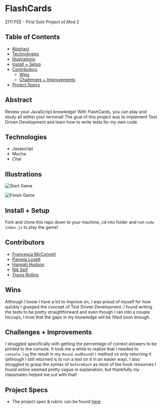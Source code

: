 # FlashCards
2111 FEE - First Solo Project of Mod 2


## Table of Contents
  - [Abstract](#abstract)
  - [Technologies](#technologies)
  - [Illustrations](#illustrations)
  - [Install + Setup](#set-up)
  - [Contributors](#contributors)
	- [Wins](#wins)
	- [Challenges + Improvements](#challenges-+-Improvements)
  - [Project Specs](#project-specs)

## Abstract
	
  Review your JavaScript knowledge! With FlashCards, you can play and study all within your terminal! The goal of this project was to implement Test Driven Development and learn how to write tests for my own code. 

## Technologies
  - Javascript
  - Mocha
  - Chai

## Illustrations

![Start Game](https://media.giphy.com/media/1GJ2AxLJ9AcG8hzYjc/giphy.gif)

![Finish Game](https://media.giphy.com/media/rmeJigipGRi81R6j1N/giphy.gif)


## Install + Setup
	
  Fork and clone this repo down to your machine, cd into folder and run `node index.js` to play the game!



## Contributors
  - [Francesca McConnell](https://github.com/mcfrann)
  - [Pamela Lovett](https://github.com/thatPamIAm)
  - [Hannah Hudson](https://github.com/hannahhch)
  - [Nik Seif](https://github.com/niksseif)
  - [Travis Rollins](https://github.com/Kalikoze)

## Wins
	
  Although I know I have a lot to improve on, I was proud of myself for how quickly I grasped the concept of Test Driven Development. I found writing the tests to be pretty straightforward and even though I ran into a couple hiccups, I trust that the gaps in my knowledge will be filled soon enough.

## Challenges + Improvements
	
  I struggled specifically with getting the percentage of correct answers to be printed to the console. It took me a while to realize that I needed to `console.log` the result in my `Round.endRound()` method vs only returning it (although I still returned is to run a test on it in an easier way). I also struggled to grasp the syntax of `beforeEach` as most of the hook resources I found online seemed pretty vague in explanation, but thankfully my classmates helped me out with that!


## Project Specs
  - The project spec & rubric can be found [here](https://frontend.turing.edu/projects/flash-cards.html)
